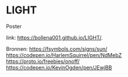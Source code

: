 # LIGHT
Poster

link: https://bollena001.github.io/LIGHT/.

Bronnen:
https://fsymbols.com/signs/sun/
<br> https://codepen.io/HarlemSquirrel/pen/NdMebZ
<br> https://proto.io/freebies/onoff/
<br> https://codepen.io/KevinOgden/pen/JEwjBB

